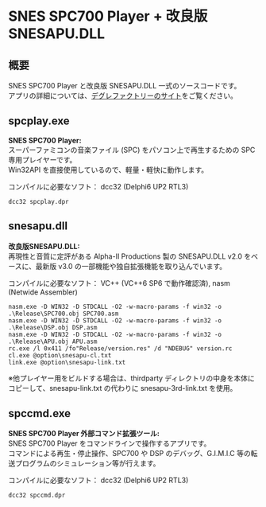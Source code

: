 # SNES SPC700 Player + 改良版 SNESAPU.DLL

## 概要

SNES SPC700 Player と改良版 SNESAPU.DLL 一式のソースコードです。  
アプリの詳細については、[デグレファクトリーのサイト](https://dgrfactory.jp/spcplay/index.html)をご覧ください。

## spcplay.exe

**SNES SPC700 Player:**  
スーパーファミコンの音楽ファイル (SPC) をパソコン上で再生するための SPC 専用プレイヤーです。  
Win32API を直接使用しているので、軽量・軽快に動作します。

コンパイルに必要なソフト： dcc32 (Delphi6 UP2 RTL3)

```
dcc32 spcplay.dpr
```

## snesapu.dll

**改良版SNESAPU.DLL:**  
再現性と音質に定評がある Alpha-II Productions 製の SNESAPU.DLL v2.0 をベースに、最新版 v3.0 の一部機能や独自拡張機能を取り込んでいます。

コンパイルに必要なソフト： VC++ (VC++6 SP6 で動作確認済), nasm (Netwide Assembler)

```
nasm.exe -D WIN32 -D STDCALL -O2 -w-macro-params -f win32 -o .\Release\SPC700.obj SPC700.asm
nasm.exe -D WIN32 -D STDCALL -O2 -w-macro-params -f win32 -o .\Release\DSP.obj DSP.asm
nasm.exe -D WIN32 -D STDCALL -O2 -w-macro-params -f win32 -o .\Release\APU.obj APU.asm
rc.exe /l 0x411 /fo"Release/version.res" /d "NDEBUG" version.rc
cl.exe @option\snesapu-cl.txt
link.exe @option\snesapu-link.txt
```

※他プレイヤー用をビルドする場合は、thirdparty ディレクトリの中身を本体にコピーして、snesapu-link.txt の代わりに snesapu-3rd-link.txt を使用。

## spccmd.exe

**SNES SPC700 Player 外部コマンド拡張ツール:**  
SNES SPC700 Player をコマンドラインで操作するアプリです。  
コマンドによる再生・停止操作、SPC700 や DSP のデバッグ、G.I.M.I.C 等の転送プログラムのシミュレーション等が行えます。

コンパイルに必要なソフト： dcc32 (Delphi6 UP2 RTL3)

```
dcc32 spccmd.dpr
```
